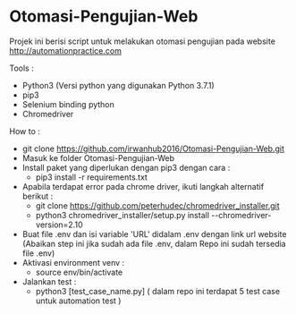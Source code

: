 # Otomasi-Pengujian-Web
Projek ini berisi script untuk melakukan otomasi pengujian pada website http://automationpractice.com

Tools :
- Python3 (Versi python yang digunakan Python 3.7.1)
- pip3
- Selenium binding python
- Chromedriver

How to :
- git clone https://github.com/irwanhub2016/Otomasi-Pengujian-Web.git
- Masuk ke folder Otomasi-Pengujian-Web
- Install paket yang diperlukan dengan pip3 dengan cara :
  - pip3 install -r requirements.txt
- Apabila terdapat error pada chrome driver, ikuti langkah alternatif berikut :
  - git clone https://github.com/peterhudec/chromedriver_installer.git
  - python3 chromedriver_installer/setup.py install --chromedriver-version=2.10
- Buat file .env dan isi variable 'URL' didalam .env dengan link url website (Abaikan step ini jika sudah ada file .env, dalam Repo ini sudah tersedia file .env)
- Aktivasi environment venv :
  - source env/bin/activate
- Jalankan test :
  - python3 [test_case_name.py] ( dalam repo ini terdapat 5 test case untuk automation test )
